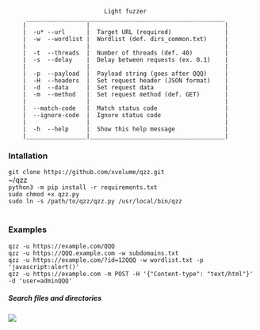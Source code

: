 
                               Light fuzzer
         ________________________________________________________
        |                 |                                      |
        |  -u* --url      |  Target URL (required)               |
        |  -w  --wordlist |  Wordlist (def. dirs_common.txt)     |
        |                 |                                      |
        |  -t  --threads  |  Number of threads (def. 40)         |
        |  -s  --delay    |  Delay between requests (ex. 0.1)    |
        |                 |                                      |
        |  -p  --payload  |  Payload string (goes after QQQ)     |
        |  -H  --headers  |  Set request header (JSON format)    |
        |  -d  --data     |  Set request data                    |
        |  -m  --method   |  Set request method (def. GET)       |
        |                 |                                      |
        |  --match-code   |  Match status code                   |
        |  --ignore-code  |  Ignore status code                  |
        |                 |                                      |
        |  -h  --help     |  Show this help message              |
        |_________________|______________________________________|


<h3>Intallation</h3>
<code>git clone https://github.com/xvolume/qzz.git</code><br>
~/qzz<br>
<code>python3 -m pip install -r requirements.txt</code><br>
<code>sudo chmod +x qzz.py</code><br>
<code>sudo ln -s /path/to/qzz/qzz.py /usr/local/bin/qzz</code><br>
<br>
<h3>Examples</h3>
    <code>qzz -u https://example.com/QQQ</code><br>
    <code>qzz -u https://QQQ.example.com -w subdomains.txt</code><br>
    <code>qzz -u https://example.com/?id=12QQQ -w wordlist.txt -p 'javascript:alert()'</code><br>
    <code>qzz -u https://example.com -m POST -H '{"Content-type": "text/html"}' -d 'user=adminQQQ'</code><br>
<h5>Search files and directories</h5>
<a href="https://asciinema.org/a/337647" target="_blank"><img src="https://asciinema.org/a/337647.svg" /></a>
